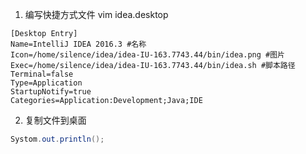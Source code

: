 1. 编写快捷方式文件 vim idea.desktop
```
[Desktop Entry]
Name=IntelliJ IDEA 2016.3 #名称
Icon=/home/silence/idea/idea-IU-163.7743.44/bin/idea.png #图片
Exec=/home/silence/idea/idea-IU-163.7743.44/bin/idea.sh #脚本路径
Terminal=false
Type=Application
StartupNotify=true
Categories=Application:Development;Java;IDE
```
2. 复制文件到桌面
``` java
Systom.out.println();
```